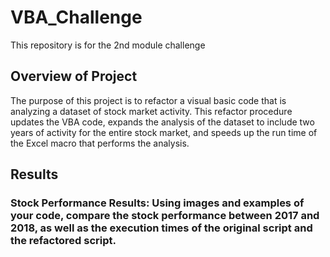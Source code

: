 # VBA_Challenge
This repository is for the 2nd module challenge
## Overview of Project
The purpose of this project is to refactor a visual basic code that is analyzing a dataset of stock market activity. This refactor procedure updates the VBA code, expands the analysis of the dataset to include two years of activity for the entire stock market, and speeds up the run time of the Excel macro that performs the analysis. 
## Results
### Stock Performance Results: Using images and examples of your code, compare the stock performance between 2017 and 2018, as well as the execution times of the original script and the refactored script.
